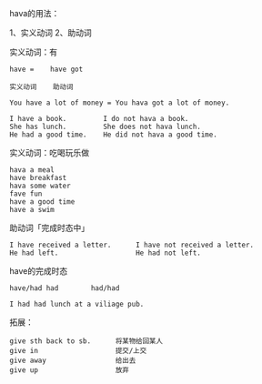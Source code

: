
hava的用法：

1、实义动词
2、助动词

实义动词：有 

```
have =    have got

实义动词    助动词

You have a lot of money = You hava got a lot of money.
```

```
I have a book.         I do not hava a book.
She has lunch.         She does not hava lunch.
He had a good time.    He did not hava a good time.
```

实义动词：吃喝玩乐做

```
hava a meal
have breakfast
hava some water
fave fun
have a good time
have a swim
```

助动词「完成时态中」
```
I have received a letter.      I have not received a letter.
He had left.                   He had not left.
```

have的完成时态
```
have/had had        had/had

I had had lunch at a viliage pub.
```

拓展：
```
give sth back to sb.      将某物给回某人
give in                   提交/上交
give away                 给出去
give up                   放弃
```

